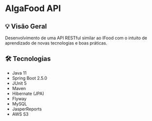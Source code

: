 # AlgaFood API


## 💡 Visão Geral
Desenvolvimento de uma API RESTful similar ao IFood com o intuito de aprendizado de novas tecnologias e boas práticas. 

## 🛠 Tecnologias
- Java 11
- Spring Boot 2.5.0
- JUnit 5
- Maven
- Hibernate (JPA)
- Flyway
- MySQL
- JasperReports
- AWS S3
